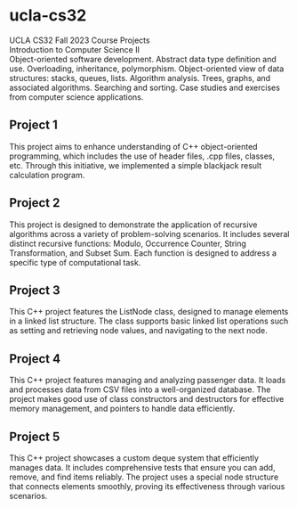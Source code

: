 # ucla-cs32

UCLA CS32 Fall 2023 Course Projects \
Introduction to Computer Science II \
Object-oriented software development. Abstract data type definition and use. Overloading, inheritance, polymorphism. Object-oriented view of data structures: stacks, queues, lists. Algorithm analysis. Trees, graphs, and associated algorithms. Searching and sorting. Case studies and exercises from computer science applications.




## Project 1

This project aims to enhance understanding of C++ object-oriented programming, which includes the use of header files, .cpp files, classes, etc. Through this initiative, we implemented a simple blackjack result calculation program.

## Project 2

This project is designed to demonstrate the application of recursive algorithms across a variety of problem-solving scenarios. It includes several distinct recursive functions: Modulo, Occurrence Counter, String Transformation, and Subset Sum. Each function is designed to address a specific type of computational task.

## Project 3

This C++ project features the ListNode class, designed to manage elements in a linked list structure. The class supports basic linked list operations such as setting and retrieving node values, and navigating to the next node.

## Project 4

This C++ project features managing and analyzing passenger data. It loads and processes data from CSV files into a well-organized database. The project makes good use of class constructors and destructors for effective memory management, and pointers to handle data efficiently.

## Project 5

This C++ project showcases a custom deque system that efficiently manages data. It includes comprehensive tests that ensure you can add, remove, and find items reliably. The project uses a special node structure that connects elements smoothly, proving its effectiveness through various scenarios.
